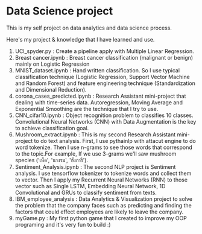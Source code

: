 # Data Science project
This is my self project on data analytics and data science process.

Here's my project & knowledge that I have learned and use.
1. UCI_spyder.py : Create a pipeline apply with Multiple Linear Regression.
2. Breast cancer.ipynb : Breast cancer classification (malignant or benign) mainly on Logistic Regression
3. MNIST_dataset.ipynb : Hand written classification. So I use typical classification technique (Logistic Regression, Support Vector Machine and Random Forest) and feature engineering technique (Standardization and Dimensional Reduction).
4. corona_cases_predicted.ipynb : Research Assistant mini-project that dealing with time-series data. Autoregression, Moving Average and Exponential Smoothing are the technique that I try to use.
5. CNN_cifar10.ipynb : Object recognition problem to classifies 10 classes. Convolutional Neural Networks (CNN) with Data Augmentation is the key to achieve classification goal.
6. Mushroom_extract.ipynb : This is my second Research Assistant mini-project to do text analysis. First, I use pythainlp with attacut engine to do word tokenize. Then I use n-grams to see those words that correspond to the topic.For example, If we use 3-grams we'll saw mushroom species ('เห็ด', 'นางรม', 'ฮังการี').
7. Sentiment_Analysis.ipynb : The second NLP project is Sentiment analysis. I use tensorflow tokenizer to tokenize words and collect them to vector. Then I apply my Recurrent Neural Networks (RNN) to those vector such as Single LSTM, Embedding Neural Network, 1D Convolutional and GRUs to classify sentiment from texts.
8. IBM_employee_analysis : Data Analytics & Visualization project to solve the problem that the company faces such as predicting and finding the factors that could effect employees are likely to leave the company.
9. myGame.py : My first python game that I created to improve my OOP programing and it's very fun to build :)
